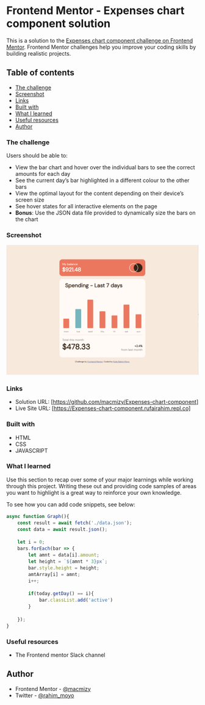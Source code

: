# Frontend Mentor - Expenses chart component solution

This is a solution to the [Expenses chart component challenge on Frontend Mentor](https://www.frontendmentor.io/challenges/expenses-chart-component-e7yJBUdjwt). Frontend Mentor challenges help you improve your coding skills by building realistic projects. 

## Table of contents
  - [The challenge](#the-challenge)
  - [Screenshot](#screenshot)
  - [Links](#links)
  - [Built with](#built-with)
  - [What I learned](#what-i-learned)
  - [Useful resources](#useful-resources)
  - [Author](#author)




### The challenge

Users should be able to:

- View the bar chart and hover over the individual bars to see the correct amounts for each day
- See the current day’s bar highlighted in a different colour to the other bars
- View the optimal layout for the content depending on their device’s screen size
- See hover states for all interactive elements on the page
- **Bonus**: Use the JSON data file provided to dynamically size the bars on the chart

### Screenshot

![](Screenshot%202022-07-19%20151517.png)


### Links

- Solution URL: [https://github.com/macmizy/Expenses-chart-component]
- Live Site URL: [https://Expenses-chart-component.rufairahim.repl.co]

### Built with

- HTML
- CSS 
- JAVASCRIPT


### What I learned

Use this section to recap over some of your major learnings while working through this project. Writing these out and providing code samples of areas you want to highlight is a great way to reinforce your own knowledge.

To see how you can add code snippets, see below:

```js
async function Graph(){
    const result = await fetch('./data.json');
    const data = await result.json();

    let i = 0;
    bars.forEach(bar => {
        let amnt = data[i].amount;
        let height = `${amnt * 3}px`;
        bar.style.height = height;
        amtArray[i] = amnt;
        i++;

        if(today.getDay() == i){
            bar.classList.add('active')
        }
        
    });
}
```

### Useful resources

- The Frontend mentor Slack channel


## Author

- Frontend Mentor - [@macmizy](https://www.frontendmentor.io/profile/macmizy)
- Twitter - [@rahim_moyo](https://www.twitter.com/rahim_moyo)
